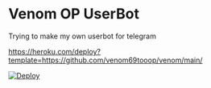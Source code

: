# Venom OP UserBot
Trying to make my own userbot for telegram

https://heroku.com/deploy?template=https://github.com/venom69tooop/venom/main/



[![Deploy](https://www.herokucdn.com/deploy/button.svg)](https://heroku.com/deploy)

